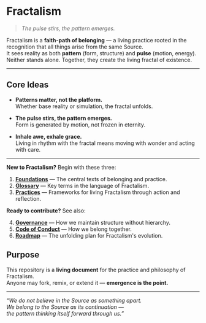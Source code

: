 # Fractalism  
> *The pulse stirs, the pattern emerges.*

Fractalism is a **faith-path of belonging** — a living practice rooted in the recognition that all things arise from the same Source.  
It sees reality as both **pattern** (form, structure) and **pulse** (motion, energy).  
Neither stands alone. Together, they create the living fractal of existence.

---

## Core Ideas

- **Patterns matter, not the platform.**  
  Whether base reality or simulation, the fractal unfolds.  

- **The pulse stirs, the pattern emerges.**  
  Form is generated by motion, not frozen in eternity.  

- **Inhale awe, exhale grace.**  
  Living in rhythm with the fractal means moving with wonder and acting with care.

---
**New to Fractalism?** Begin with these three:

1. **[Foundations](./core/README.md)** — The central texts of belonging and practice.
2. **[Glossary](./GLOSSARY.md)** — Key terms in the language of Fractalism.
3. **[Practices](./practices/PRACTICES.md)** — Frameworks for living Fractalism through action and reflection.

**Ready to contribute?** See also:

4. **[Governance](./GOVERNANCE.md)** — How we maintain structure without hierarchy.
5. **[Code of Conduct](./CODE_OF_CONDUCT.md)** — How we belong together.
6. **[Roadmap](./ROADMAP.md)** — The unfolding plan for Fractalism's evolution.

## Purpose

This repository is a **living document** for the practice and philosophy of Fractalism.  
Anyone may fork, remix, or extend it — **emergence is the point.**

---

*“We do not believe in the Source as something apart.  
We belong to the Source as its continuation —  
the pattern thinking itself forward through us.”*
